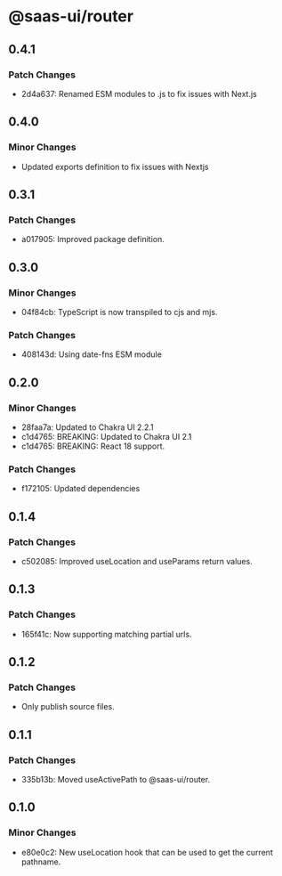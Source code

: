 # @saas-ui/router

## 0.4.1

### Patch Changes

- 2d4a637: Renamed ESM modules to .js to fix issues with Next.js

## 0.4.0

### Minor Changes

- Updated exports definition to fix issues with Nextjs

## 0.3.1

### Patch Changes

- a017905: Improved package definition.

## 0.3.0

### Minor Changes

- 04f84cb: TypeScript is now transpiled to cjs and mjs.

### Patch Changes

- 408143d: Using date-fns ESM module

## 0.2.0

### Minor Changes

- 28faa7a: Updated to Chakra UI 2.2.1
- c1d4765: BREAKING: Updated to Chakra UI 2.1
- c1d4765: BREAKING: React 18 support.

### Patch Changes

- f172105: Updated dependencies

## 0.1.4

### Patch Changes

- c502085: Improved useLocation and useParams return values.

## 0.1.3

### Patch Changes

- 165f41c: Now supporting matching partial urls.

## 0.1.2

### Patch Changes

- Only publish source files.

## 0.1.1

### Patch Changes

- 335b13b: Moved useActivePath to @saas-ui/router.

## 0.1.0

### Minor Changes

- e80e0c2: New useLocation hook that can be used to get the current pathname.
